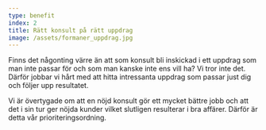 ```yaml
---
type: benefit
index: 2
title: Rätt konsult på rätt uppdrag
image: /assets/formaner_uppdrag.jpg
---
```


Finns det någonting värre än att som konsult bli inskickad i ett uppdrag som man inte passar för och som man kanske inte ens vill ha? Vi tror inte det. Därför jobbar vi hårt med att hitta intressanta uppdrag som passar just dig och följer upp resultatet.

Vi är övertygade om att en nöjd konsult gör ett mycket bättre jobb och att det i sin tur ger nöjda kunder vilket slutligen resulterar i bra affärer. Därför är detta vår prioriteringsordning.
